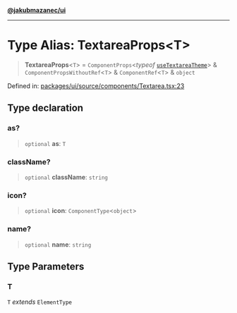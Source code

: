 [**@jakubmazanec/ui**](../README.md)

---

# Type Alias: TextareaProps\<T\>

> **TextareaProps**\<`T`\> = `ComponentProps`\<_typeof_
> [`useTextareaTheme`](../variables/useTextareaTheme.md)\> & `ComponentPropsWithoutRef`\<`T`\> &
> `ComponentRef`\<`T`\> & `object`

Defined in:
[packages/ui/source/components/Textarea.tsx:23](https://github.com/jakubmazanec/tools/blob/74fa88a6249b3d486436ae7655f4962bc4a86e11/packages/ui/source/components/Textarea.tsx#L23)

## Type declaration

### as?

> `optional` **as**: `T`

### className?

> `optional` **className**: `string`

### icon?

> `optional` **icon**: `ComponentType`\<`object`\>

### name?

> `optional` **name**: `string`

## Type Parameters

### T

`T` _extends_ `ElementType`
